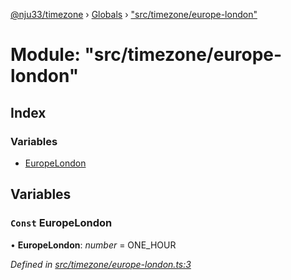 [@nju33/timezone](../README.md) › [Globals](../globals.md) › ["src/timezone/europe-london"](_src_timezone_europe_london_.md)

# Module: "src/timezone/europe-london"

## Index

### Variables

* [EuropeLondon](_src_timezone_europe_london_.md#const-europelondon)

## Variables

### `Const` EuropeLondon

• **EuropeLondon**: *number* = ONE_HOUR

*Defined in [src/timezone/europe-london.ts:3](https://github.com/nju33/timezone/blob/c9267a7/src/timezone/europe-london.ts#L3)*
